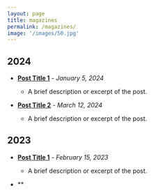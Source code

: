 ```yaml
---
layout: page
title: magazines
permalink: /magazines/
image: '/images/50.jpg'
---
```

## 2024
- **[Post Title 1](#)** - *January 5, 2024*
  - A brief description or excerpt of the post.
  
- **[Post Title 2](#)** - *March 12, 2024*
  - A brief description or excerpt of the post.

## 2023
- **[Post Title 1](#)** - *February 15, 2023*
  - A brief description or excerpt of the post.
  
- **
